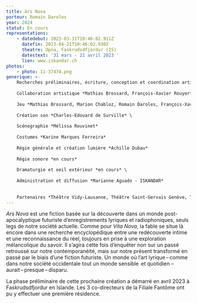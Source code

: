 ```yaml
---
title: Ars Nova
porteur: Romain Daroles
year: 2024
statut: En cours
representations:
    - datedebut: 2023-03-31T10:46:02.911Z
      datefin: 2023-04-21T10:46:02.930Z
      theatre: Opna, Faskrudsdfjordur (IS)
      datestext: '31 mars - 21 avril 2023 '
      lien: www.iskandar.ch
photos:
    - photo: 11-37474.png
generique: >-
    Recherches préliminaires, écriture, conception et coordination artistique *Romain Daroles* \
    
    Collaboration artistique *Mathias Brossard, François-Xavier Rouyer* \
    
    Jeu *Mathias Brossard, Marion Chabloz, Romain Daroles, François-Xavier Rouyer* \
    
    Création son *Charles-Edouard de Surville* \
    
    Scénographie *Mélissa Rouvinet*
    
    Costumes *Karine Marques Ferreira*
    
    Régie générale et création lumière *Achille Dubau*
    
    R﻿égie sonore *en cours*
    
    D﻿ramaturgie et oeil extérieur *en cours* \
    
    Administration et diffusion *Marianne Aguado - ISKANDAR* 
    
    
    Partenaires *Théâtre Vidy-Lausanne, Théâtre Saint-Gervais Genève, Théâtre l’Usine à Gaz de Nyon (en cours)*
---
```


_Ars Nova_ est une fiction basée sur la découverte dans un monde post-apocalyptique futuriste d’enregistrements lyriques et radiophoniques, seuls legs de notre société actuelle. Comme pour _Vita Nova_, la fable se situe là encore dans une recherche encyclopédique entre une redécouverte intime et une reconnaissance du réel, toujours en prise à une exploration mélancolique du savoir. Il s’agira cette fois d’enquêter non sur un passé retroussé sur notre contemporanéité, mais sur notre présent transformé en passé par le biais d’une fiction futuriste. Un monde où l’art lyrique – comme dans notre société occidentale tout un monde sensible  et quotidien – aurait – presque – disparu.

La phase préliminaire de cette prochaine création a démarré en avril 2023 à Faskrudsdfjordur en Islande. Les 3 co-directeurs de la Filiale Fantôme ont pu y effectuer une première résidence.

